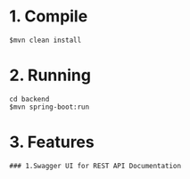 # 1. Compile

```
$mvn clean install
```

# 2. Running

```
cd backend
$mvn spring-boot:run
```

# 3. Features
```
### 1.Swagger UI for REST API Documentation
```
